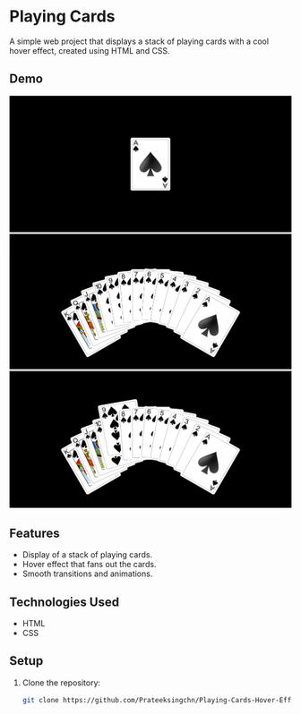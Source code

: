 # Playing Cards

A simple web project that displays a stack of playing cards with a cool hover effect, created using HTML and CSS.

## Demo

![Playing Cards Demo](./1.png)
![Playing Cards Demo](./2.png)
![Playing Cards Demo](./3.png)

## Features

- Display of a stack of playing cards.
- Hover effect that fans out the cards.
- Smooth transitions and animations.

## Technologies Used

- HTML
- CSS

## Setup

1. Clone the repository:
   ```sh
   git clone https://github.com/Prateeksingchn/Playing-Cards-Hover-Effect
